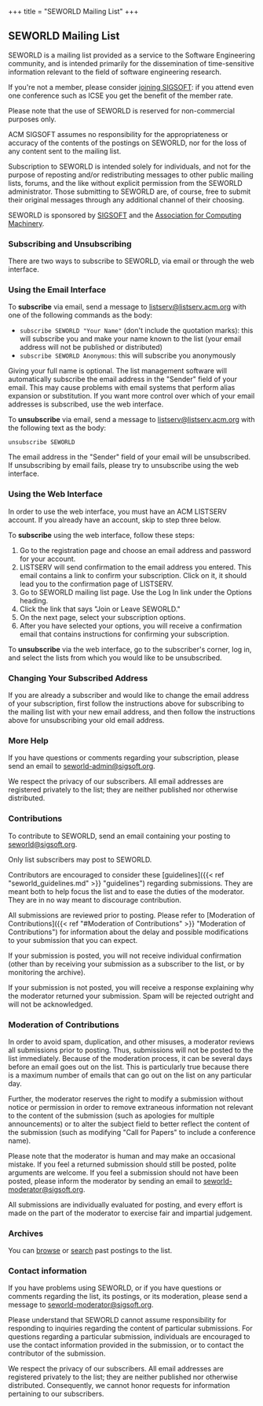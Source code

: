 +++
title = "SEWORLD Mailing List"
+++

## SEWORLD Mailing List
SEWORLD is a mailing list provided as a service to the Software Engineering community, and is intended primarily for the dissemination of time-sensitive information relevant to the field of software engineering research.

If you're not a member, please consider [joining SIGSOFT](https://www.acm.org/special-interest-groups/sigs/sigsoft): if you attend even one conference such as ICSE you get the benefit of the member rate.

Please note that the use of SEWORLD is reserved for non-commercial purposes only.

ACM SIGSOFT assumes no responsibility for the appropriateness or accuracy of the contents of the postings on SEWORLD, nor for the loss of any content sent to the mailing list.

Subscription to SEWORLD is intended solely for individuals, and not for the purpose of reposting and/or redistributing messages to other public mailing lists, forums, and the like without explicit permission from the SEWORLD administrator. Those submitting to SEWORLD are, of course, free to submit their original messages through any additional channel of their choosing.

SEWORLD is sponsored by [SIGSOFT](http://www2.sigsoft.org/) and the [Association for Computing Machinery](http://www.acm.org/).


### Subscribing and Unsubscribing
There are two ways to subscribe to SEWORLD, via email or through the web interface.

### Using the Email Interface
To **subscribe** via email, send a message to [listserv@listserv.acm.org](mailto:listserv@listserv.acm.org) with one of the following commands as the body:

- ```subscribe SEWORLD "Your Name"``` (don't include the quotation marks): 
this will subscribe you and make your name known to the list (your email address will not be published or distributed)
- ```subscribe SEWORLD Anonymous```:
this will subscribe you anonymously

Giving your full name is optional. The list management software will automatically subscribe the email address in the "Sender" field of your email. This may cause problems with email systems that perform alias expansion or substitution. If you want more control over which of your email addresses is subscribed, use the web interface.

To **unsubscribe** via email, send a message to [listserv@listserv.acm.org](mailto:listserv@listserv.acm.org) with the following text as the body:

    unsubscribe SEWORLD
The email address in the "Sender" field of your email will be unsubscribed. If unsubscribing by email fails, please try to unsubscribe using the web interface.

### Using the Web Interface
In order to use the web interface, you must have an ACM LISTSERV account. If you already have an account, skip to step three below.

To **subscribe** using the web interface, follow these steps:

1. Go to the registration page and choose an email address and password for your account.
2. LISTSERV will send confirmation to the email address you entered. This email contains a link to confirm your subscription. Click on it, it should lead you to the confirmation page of LISTSERV.
3. Go to SEWORLD mailing list page. Use the Log In link under the Options heading.
4. Click the link that says "Join or Leave SEWORLD."
5. On the next page, select your subscription options.
6. After you have selected your options, you will receive a confirmation email that contains instructions for confirming your subscription.

To **unsubscribe** via the web interface, go to the subscriber's corner, log in, and select the lists from which you would like to be unsubscribed.

### Changing Your Subscribed Address
If you are already a subscriber and would like to change the email address of your subscription, first follow the instructions above for subscribing to the mailing list with your new email address, and then follow the instructions above for unsubscribing your old email address.

### More Help
If you have questions or comments regarding your subscription, please send an email to [seworld-admin@sigsoft.org](mailto:seworld-admin@sigsoft.org).

We respect the privacy of our subscribers. All email addresses are registered privately to the list; they are neither published nor otherwise distributed.

### Contributions
To contribute to SEWORLD, send an email containing your posting to [seworld@sigsoft.org](mailto:seworld@sigsoft.org).

Only list subscribers may post to SEWORLD.

Contributors are encouraged to consider these [guidelines]({{< ref "seworld_guidelines.md" >}} "guidelines") regarding submissions. They are meant both to help focus the list and to ease the duties of the moderator. They are in no way meant to discourage contribution.

All submissions are reviewed prior to posting. Please refer to [Moderation of Contributions]({{< ref "#Moderation of Contributions" >}} "Moderation of Contributions") for information about the delay and possible modifications to your submission that you can expect.

If your submission is posted, you will not receive individual confirmation (other than by receiving your submission as a subscriber to the list, or by monitoring the archive).

If your submission is not posted, you will receive a response explaining why the moderator returned your submission. Spam will be rejected outright and will not be acknowledged.

### Moderation of Contributions
In order to avoid spam, duplication, and other misuses, a moderator reviews all submissions prior to posting. Thus, submissions will not be posted to the list immediately. Because of the moderation process, it can be several days before an email goes out on the list. This is particularly true because there is a maximum number of emails that can go out on the list on any particular day.

Further, the moderator reserves the right to modify a submission without notice or permission in order to remove extraneous information not relevant to the content of the submission (such as apologies for multiple announcements) or to alter the subject field to better reflect the content of the submission (such as modifying "Call for Papers" to include a conference name).

Please note that the moderator is human and may make an occasional mistake. If you feel a returned submission should still be posted, polite arguments are welcome. If you feel a submission should not have been posted, please inform the moderator by sending an email to [seworld-moderator@sigsoft.org](mailto:seworld-moderator@sigsoft.org).

All submissions are individually evaluated for posting, and every effort is made on the part of the moderator to exercise fair and impartial judgement.

### Archives
You can [browse](http://listserv.acm.org/scripts/wa-acmlpx.exe?A0=seworld) or [search](http://listserv.acm.org/scripts/wa-acmlpx.exe?S1=seworld) past postings to the list.

### Contact information
If you have problems using SEWORLD, or if you have questions or comments regarding the list, its postings, or its moderation, please send a message to [seworld-moderator@sigsoft.org](mailto:seworld-moderator@sigsoft.org).

Please understand that SEWORLD cannot assume responsibility for responding to inquiries regarding the content of particular submissions. For questions regarding a particular submission, individuals are encouraged to use the contact information provided in the submission, or to contact the contributor of the submission.

We respect the privacy of our subscribers. All email addresses are registered privately to the list; they are neither published nor otherwise distributed. Consequently, we cannot honor requests for information pertaining to our subscribers.